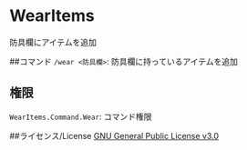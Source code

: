 # WearItems
防具欄にアイテムを追加

##コマンド
`/wear <防具欄>`: 防具欄に持っているアイテムを追加

## 権限
`WearItems.Command.Wear`: コマンド権限

##ライセンス/License
[GNU General Public License v3.0](LICENSE)
